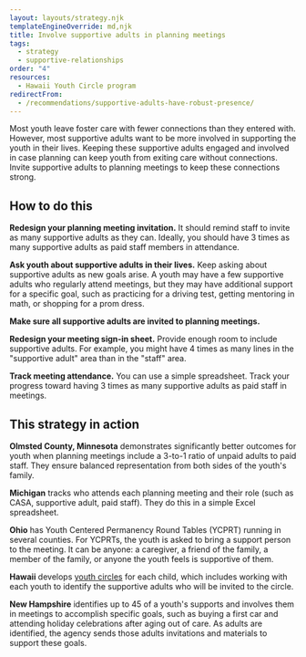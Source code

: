 ```yaml
---
layout: layouts/strategy.njk
templateEngineOverride: md,njk
title: Involve supportive adults in planning meetings
tags:
  - strategy
  - supportive-relationships
order: "4"
resources:
  - Hawaii Youth Circle program
redirectFrom:
  - /recommendations/supportive-adults-have-robust-presence/
---
```

Most youth leave foster care with fewer connections than they entered with. However, most supportive adults want to be more involved in supporting the youth in their lives. Keeping these supportive adults engaged and involved in case planning can keep youth from exiting care without connections. Invite supportive adults to planning meetings to keep these connections strong.

## How to do this

**Redesign your planning meeting invitation.** It should remind staff to invite as many supportive adults as they can. Ideally, you should have 3 times as many supportive adults as paid staff members in attendance.

**Ask youth about supportive adults in their lives.** Keep asking about supportive adults as new goals arise. A youth may have a few supportive adults who regularly attend meetings, but they may have additional support for a specific goal, such as practicing for a driving test, getting mentoring in math, or shopping for a prom dress.

**Make sure all supportive adults are invited to planning meetings.** 

**Redesign your meeting sign-in sheet.** Provide enough room to include supportive adults. For example, you might have 4 times as many lines in the "supportive adult" area than in the "staff" area.

**Track meeting attendance.** You can use a simple spreadsheet. Track your progress toward having 3 times as many supportive adults as paid staff in meetings.

## This strategy in action

**Olmsted County, Minnesota** demonstrates significantly better outcomes for youth when planning meetings include a 3-to-1 ratio of unpaid adults to paid staff. They ensure balanced representation from both sides of the youth's family.

**Michigan** tracks who attends each planning meeting and their role (such as CASA, supportive adult, paid staff). They do this in a simple Excel spreadsheet.

**Ohio** has Youth Centered Permanency Round Tables (YCPRT) running in several counties. For YCPRTs, the youth is asked to bring a support person to the meeting. It can be anyone: a caregiver, a friend of the family, a member of the family, or anyone the youth feels is supportive of them.

**Hawaii** develops [youth circles](/resources/youth-circles) for each child, which includes working with each youth to identify the supportive adults who will be invited to the circle.

**New Hampshire** identifies up to 45 of a youth's supports and involves them in meetings to accomplish specific goals, such as buying a first car and attending holiday celebrations after aging out of care. As adults are identified, the agency sends those adults invitations and materials to support these goals.[](https://childwelfareplaybook.com/static/assets/HawaiiCircleBrochure.pdf)